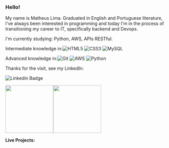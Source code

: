 ###  Hello!  

My name is Matheus Lima. Graduated in English and Portuguese literature, I've always been interested in programming and today I'm in the process of transitioning my career to IT, specifically backend and Devops.

I'm currently studying: Python, AWS, APIs RESTful.

Intermediate knowledge in:![HTML5](https://img.shields.io/badge/-HTML5-333333?style=flat&logo=HTML5&logoColor=#E34F26) ![CSS3](https://img.shields.io/badge/-CSS3-333333?style=flat&logo=CSS3&logoColor=#E34F26) ![MySQL](https://img.shields.io/badge/-MySQL-333333?style=flat&logo=MySQL&logoColor=#4479A1)

Advanced knowledge in:![Git](https://img.shields.io/badge/-Git-333333?style=flat&logo=Git&logoColor=#F05032) ![AWS](https://img.shields.io/badge/-Amazon_Web_Services-333333?style=flat&logo=Amazon_Web_Services&logoColor=#E34F26) ![Python](https://img.shields.io/badge/-Python-333333?style=flat&logo=JavaScript&logoColor=#F7DF1E)


Thanks for the visit, see my LinkedIn:

![Linkedin Badge](https://www.linkedin.com/in/matheus-lima-cloud/)

<img height="150em" src="https://github-readme-stats.vercel.app/api?username=Matheus-Li&show_icons=true&theme=dracula&include_all_commits=true&count_private=true"/><img height="150em" src="https://github-readme-stats.vercel.app/api/top-langs/?username=Matheus-Li&layout=compact&langs_count=7&theme=dracula"/>


**Live Projects:**

<!--
**Matheus-Li/Matheus-Li** is a ✨ _special_ ✨ repository because its `README.md` (this file) appears on your GitHub profile.

Here are some ideas to get you started:

- 🔭 I’m currently working on ...
- 🌱 I’m currently learning ...
- 👯 I’m looking to collaborate on ...
- 🤔 I’m looking for help with ...
- 💬 Ask me about ...
- 📫 How to reach me: ...
- 😄 Pronouns: ...
- ⚡ Fun fact: ...
-->
